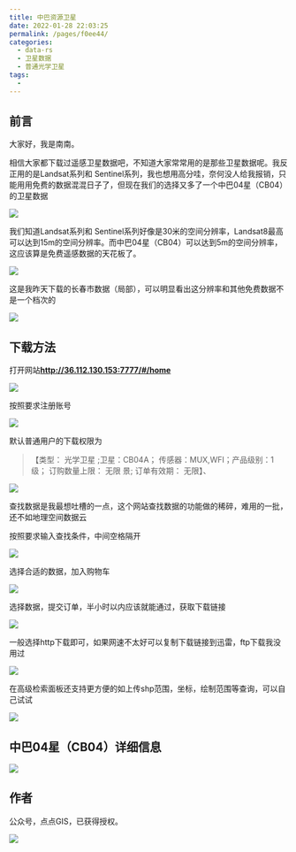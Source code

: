 ```yaml
---
title: 中巴资源卫星
date: 2022-01-28 22:03:25
permalink: /pages/f0ee44/
categories:
  - data-rs
  - 卫星数据
  - 普通光学卫星
tags:
  - 
---
```

## 前言

大家好，我是南南。

相信大家都下载过遥感卫星数据吧，不知道大家常常用的是那些卫星数据呢。我反正用的是Landsat系列和 Sentinel系列，我也想用高分哇，奈何没人给我报销，只能用用免费的数据混混日子了，但现在我们的选择又多了一个中巴04星（CB04）的卫星数据

![](http://pics.landcover100.com/pics//image/20220128220458.png)

我们知道Landsat系列和 Sentinel系列好像是30米的空间分辨率，Landsat8最高可以达到15m的空间分辨率。而中巴04星（CB04）可以达到5m的空间分辨率，这应该算是免费遥感数据的天花板了。

![](http://pics.landcover100.com/pics//image/20220128220516.png)

这是我昨天下载的长春市数据（局部），可以明显看出这分辨率和其他免费数据不是一个档次的

![](http://pics.landcover100.com/pics//image/20220128220536.png)

## 下载方法

打开网站**http://36.112.130.153:7777/#/home**

![](http://pics.landcover100.com/pics//image/20220128220556.png)

按照要求注册账号

![](http://pics.landcover100.com/pics//image/20220128220616.png)

默认普通用户的下载权限为

> 【类型： 光学卫星 ;卫星：CB04A； 传感器：MUX,WFI；产品级别：1级； 订购数量上限： 无限 景; 订单有效期： 无限】、



![](http://pics.landcover100.com/pics//image/20220128220637.png)

查找数据是我最想吐槽的一点，这个网站查找数据的功能做的稀碎，难用的一批，还不如地理空间数据云

按照要求输入查找条件，中间空格隔开

![](http://pics.landcover100.com/pics//image/20220128220654.png)

选择合适的数据，加入购物车

![](http://pics.landcover100.com/pics//image/20220128220710.png)

选择数据，提交订单，半小时以内应该就能通过，获取下载链接

![](http://pics.landcover100.com/pics//image/20220128220727.png)

一般选择http下载即可，如果网速不太好可以复制下载链接到迅雷，ftp下载我没用过

![](http://pics.landcover100.com/pics//image/20220128220744.png)

在高级检索面板还支持更方便的如上传shp范围，坐标，绘制范围等查询，可以自己试试

![](http://pics.landcover100.com/pics//image/20220128220802.png)



## 中巴04星（CB04）详细信息



![](http://pics.landcover100.com/pics//image/20220128220827.png)

## 作者

公众号，点点GIS，已获得授权。

![](http://pics.landcover100.com/pics//image/d2a820ca064d6431ae1c8f24eda8886a.jpg)